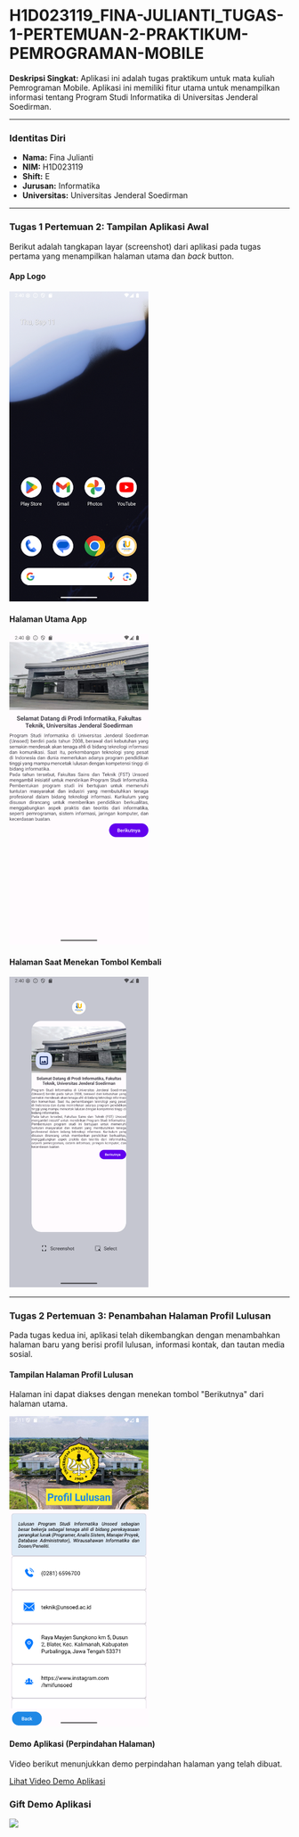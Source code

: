 # H1D023119_FINA-JULIANTI_TUGAS-1-PERTEMUAN-2-PRAKTIKUM-PEMROGRAMAN-MOBILE

**Deskripsi Singkat:**
Aplikasi ini adalah tugas praktikum untuk mata kuliah Pemrograman Mobile. Aplikasi ini memiliki fitur utama untuk menampilkan informasi tentang Program Studi Informatika di Universitas Jenderal Soedirman.

---

### Identitas Diri

- **Nama:** Fina Julianti
- **NIM:** H1D023119
- **Shift:** E
- **Jurusan:** Informatika
- **Universitas:** Universitas Jenderal Soedirman

---

### Tugas 1 Pertemuan 2: Tampilan Aplikasi Awal

Berikut adalah tangkapan layar (screenshot) dari aplikasi pada tugas pertama yang menampilkan halaman utama dan _back_ button.

#### App Logo
<img src="https://github.com/finadio/H1D023119_FINA-JULIANTI_TUGAS-1-PERTEMUAN-2-PRAKTIKUM-PEMROGRAMAN-MOBILE/blob/main/app/src/main/res/drawable/applogo.png?raw=true" width="250">

#### Halaman Utama App
<img src="https://github.com/finadio/H1D023119_FINA-JULIANTI_TUGAS-1-PERTEMUAN-2-PRAKTIKUM-PEMROGRAMAN-MOBILE/blob/main/app/src/main/res/drawable/halamanutama.png?raw=true" width="250">

#### Halaman Saat Menekan Tombol Kembali
<img src="https://github.com/finadio/H1D023119_FINA-JULIANTI_TUGAS-1-PERTEMUAN-2-PRAKTIKUM-PEMROGRAMAN-MOBILE/blob/main/app/src/main/res/drawable/backapp.png?raw=true" width="250">

---

### Tugas 2 Pertemuan 3: Penambahan Halaman Profil Lulusan

Pada tugas kedua ini, aplikasi telah dikembangkan dengan menambahkan halaman baru yang berisi profil lulusan, informasi kontak, dan tautan media sosial.

#### Tampilan Halaman Profil Lulusan
Halaman ini dapat diakses dengan menekan tombol "Berikutnya" dari halaman utama.

<img src="https://github.com/finadio/H1D023119_FINA-JULIANTI_TUGAS-1-PERTEMUAN-2-PRAKTIKUM-PEMROGRAMAN-MOBILE/blob/main/app/src/main/res/drawable/pageutama.png" width="250">

#### Demo Aplikasi (Perpindahan Halaman)
Video berikut menunjukkan demo perpindahan halaman yang telah dibuat.

[Lihat Video Demo Aplikasi](https://github.com/finadio/H1D023119_FINA-JULIANTI_TUGAS-1-PERTEMUAN-2-PRAKTIKUM-PEMROGRAMAN-MOBILE/blob/main/app/src/main/res/drawable/record_demo.mp4)

### Gift Demo Aplikasi
<img src = "https://github.com/finadio/H1D023119_FINA-JULIANTI_TUGAS-1-PERTEMUAN-2-PRAKTIKUM-PEMROGRAMAN-MOBILE/blob/main/app/src/main/res/drawable/record_demo_gift.gif" width="250">

